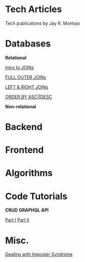 # Tech Articles
Tech publications by Jay R. Montojo

# Databases

**Relational**

[Intro to JOINs](https://jaymontojo.medium.com/starting-sql-intro-to-joins-2988ffc5e322)

[FULL OUTER JOINs](https://jaymontojo.medium.com/starting-sql-full-outer-joins-9325f9d39b59)

[LEFT & RIGHT JOINs](https://jaymontojo.medium.com/starting-sql-left-right-joins-763179ed870f)

[ORDER BY ASC||DESC](https://jaymontojo.medium.com/starting-sql-sorting-records-with-order-by-a3ad8470dd8a)

**Non-relational**

# Backend

# Frontend

# Algorithms

# Code Tutorials

**CRUD GRAPHQL API**

[Part I](https://jaymontojo.medium.com/code-tutorial-crud-graphql-api-part-i-a27b448915fb)
[Part II](https://jaymontojo.medium.com/code-tutorial-crud-graphql-api-part-i-a27b448915fb)

# Misc.

[Dealing with Imposter Syndrome](https://jaymontojo.medium.com/c%CC%B6o%CC%B6p%CC%B6i%CC%B6n%CC%B6g%CC%B6-%CC%B6w%CC%B6i%CC%B6t%CC%B6h-conquering-imposter-syndrome-13e48fae77a7)

